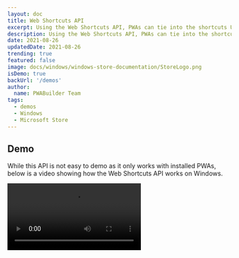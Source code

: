 ```yaml
---
layout: doc
title: Web Shortcuts API
excerpt: Using the Web Shortcuts API, PWAs can tie into the shortcuts UI in Windows, enabling users to jump to specific pages or actions in your PWA!
description: Using the Web Shortcuts API, PWAs can tie into the shortcuts UI in Windows, enabling users to jump to specific pages or actions in your PWA!
date: 2021-08-26
updatedDate: 2021-08-26
trending: true
featured: false
image: docs/windows/windows-store-documentation/StoreLogo.png
isDemo: true
backUrl: '/demos'
author:
  name: PWABuilder Team
tags:
  - demos
  - Windows
  - Microsoft Store
---
```


## Demo

While this API is not easy to demo as it only works with installed PWAs, below is a video showing how the Web Shortcuts API works on Windows.

<video src="link coming later">

## More Information

[Learn how to use this API](https://docs.microsoft.com/en-us/microsoft-edge/progressive-web-apps-chromium/webappmanifests#use-shortcuts-to-provide-quick-access-to-features)

Using the Web Shortcuts API, PWAs can tie into the shortcuts UI in Windows, enabling users to jump to specific pages or actions in your PWA! This can be useful for scenarios like:

Mail Applications, as you can let users jump straight to writing a new email from a right click on your app icon in the start menu and taskbar!
Social Media Apps such as Twitter, which enables users to jump straight into creating a tweet, the notifications screen, reading their DMs and more, all from a right click of the Twitter icon.